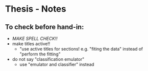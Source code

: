 # Thesis - Notes

## To check before hand-in:
* _MAKE SPELL CHECK!!_
* make titles active!! 
    - "use active titles for sections! e.g. "fiting the data" instead of
      "perform the fitting"
* do not say "classification emulator"
    - use "emulator and classifier" instead

